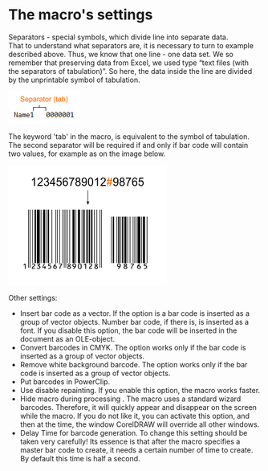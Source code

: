 # The macro's settings

Separators - special symbols, which divide line into separate data.   
That to understand what separators are, it is necessary to turn to example described above. Thus, we know that one line - one data set. We so remember that preserving data from Excel, we used type “text files (with the separators of tabulation)”. So here, the data inside the line are divided by the unprintable symbol of tabulation.

![CardGenerator](./images/s01.png)

The keyword 'tab' in the macro, is equivalent to the symbol of tabulation.   
The second separator will be required if and only if bar code will contain two values, for example as on the image below.

![CardGenerator](./images/s02.png)

Other settings:

* Insert bar code as a vector. If the option is a bar code is inserted as a group of vector objects. Number bar code, if there is, is inserted as a font. If you disable this option, the bar code will be inserted in the document as an OLE-object.
* Convert barcodes in CMYK. The option works only if the bar code is inserted as a group of vector objects.
* Remove white background barcode. The option works only if the bar code is inserted as a group of vector objects.
* Put barcodes in PowerClip.
* Use disable repainting. If you enable this option, the macro works faster.
* Hide macro during processing . The macro uses a standard wizard barcodes. Therefore, it will quickly appear and disappear on the screen while the macro. If you do not like it, you can activate this option, and then at the time, the window CorelDRAW will override all other windows.
* Delay Time for barcode generation. To change this setting should be taken very carefully! Its essence is that after the macro specifies a master bar code to create, it needs a certain number of time to create. By default this time is half a second.
